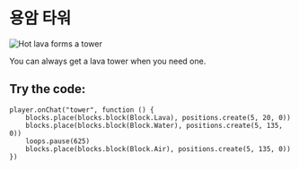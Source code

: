 # 용암 타워

![Hot lava forms a tower](/static/mods/lava-tower.jpg)

You can always get a lava tower when you need one.

## Try the code:

```blocks
player.onChat("tower", function () {
    blocks.place(blocks.block(Block.Lava), positions.create(5, 20, 0))
    blocks.place(blocks.block(Block.Water), positions.create(5, 135, 0))
    loops.pause(625)
    blocks.place(blocks.block(Block.Air), positions.create(5, 135, 0))
})
```